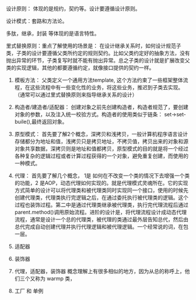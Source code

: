 设计原则： 体现的是规约，契约等。设计要遵循设计原则。

设计模式：套路和方法论。

多肽，继承，封装 等体现的是语言特性。


里式替换原则：重点了解使用的场景是： 
在设计继承关系时，如何设计规范子类，子类的设计要遵循父类所约定的规则契约。比如父类约定好的抽象方法，没有抛出异常的环节，子类复写时就不能有抛出异常。总之子类的设计就是扩展改变父类的实现逻辑，其他的都要遵循约定，就像接口提供的契约一样。


1. 模板方法： 父类定义一个通用方法template, 这个方法约束了一些框架整体流程，在这些流程中有一些变化性的业务，将这些业务，推迟到子类去实现。（通常可以通过里式替换原则来指导继承关系的设计）

2. 构造者/建造者/适配器： 创建对象之前先创建构造者，构造者规范了，要创建对象的参数，以及注入统一校验方式。构造者的使用类似于链条： set->set-buile(),最终返回对象。

3. 原型模式： 首先要了解2个概念，深拷贝和浅拷贝，一般计算机程序语言设计存储都分为地址和值，浅拷贝只是拷贝地址，不拷贝值，拷贝出来的对象和源对象共享数据，深拷贝则是地址和值都拷贝，原型模式的目的就是将一个经过各种复杂的逻辑过程或者计算过程获得的一个对象，避免重复创建，而使用的一种模式。

4. 代理： 首先要了解几个概念， 1是 如何在不改变一个类的情况下去增强一个类的功能，2 是AOP，动态代理如何实现的。就是代理模式灵魂所在。它的实现方式简单的设计可以将代理类和被代理类同时实现同一个接口，使用的时候先创建代理类，代理类执行完逻辑之后，在通过委托执行被代理类的逻辑。这个过程也装饰过程。第二中是通过代理类继承被代理类，执行完代理流程后通过 parent.method()调用原始流程。进阶的设计是，将代理流程设计成动态代理流程，通常是设计一个总的代理类，被代理的类通过最外层告知总代，然后由总代完成自动创建代理并执行代理逻辑和被代理逻辑。一个经常说的词，在包一层。

5. 适配器

6. 装饰器

7. 代理，适配器，装饰器 概念理解上有很多相似的地方，因为从总的称呼上，他们三个又称为 warmp 类，

8. 工厂 和 单例 